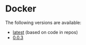 # Docker

The following versions are available:

* [latest](latest) (based on code in repos)
* [0.0.3](0.0.3)
